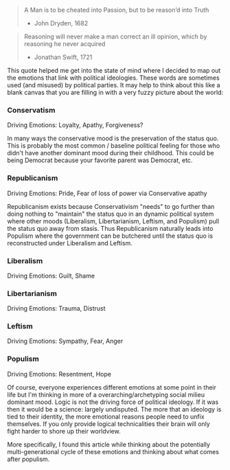 > A Man is to be cheated into Passion, but to be reason’d into Truth
>
> - John Dryden, 1682

> Reasoning will never make a man correct an ill opinion, which by reasoning he never acquired
>
> - Jonathan Swift, 1721

This quote helped me get into the state of mind where I decided to map out the emotions that link with political ideologies. These words are sometimes used (and misused) by political parties. It may help to think about this like a blank canvas that you are filling in with a very fuzzy picture about the world:

### Conservatism

Driving Emotions: Loyalty, Apathy, Forgiveness?

In many ways the conservative mood is the preservation of the status quo. This is probably the most common / baseline political feeling for those who didn't have another dominant mood during their childhood. This could be being Democrat because your favorite parent was Democrat, etc.

### Republicanism

Driving Emotions: Pride, Fear of loss of power via Conservative apathy

Republicanism exists because Conservativism "needs" to go further than doing nothing to "maintain" the status quo in an dynamic political system where other moods (Liberalism, Libertarianism, Leftism, and Populism) pull the status quo away from stasis. Thus Republicanism naturally leads into Populism where the government can be butchered until the status quo is reconstructed under Liberalism and Leftism.

### Liberalism

Driving Emotions: Guilt, Shame

### Libertarianism

Driving Emotions: Trauma, Distrust

### Leftism

Driving Emotions: Sympathy, Fear, Anger

### Populism

Driving Emotions: Resentment, Hope

Of course, everyone experiences different emotions at some point in their life but I'm thinking in more of a overarching/archetyping social milieu dominant mood. Logic is not the driving force of political ideology. If it was then it would be a science: largely undisputed. The more that an ideology is tied to their identity, the more emotional reasons people need to unfix themselves. If you only provide logical technicalities their brain will only fight harder to shore up their worldview.

More specifically, I found this article while thinking about the potentially multi-generational cycle of these emotions and thinking about what comes after populism.
